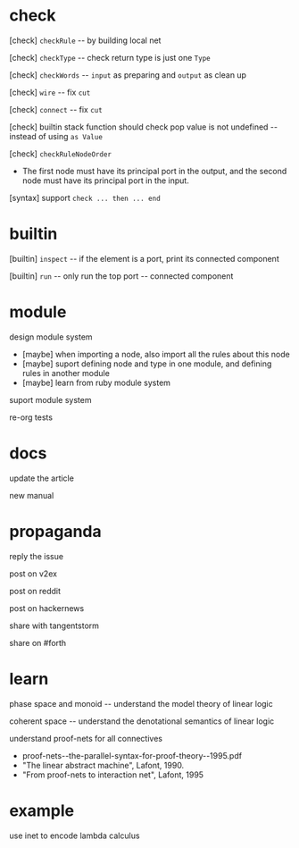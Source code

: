 # check

[check] `checkRule` -- by building local net

[check] `checkType` -- check return type is just one `Type`

[check] `checkWords` -- `input` as preparing and `output` as clean up

[check] `wire` -- fix `cut`

[check] `connect` -- fix `cut`

[check] builtin stack function should check pop value is not undefined -- instead of using `as Value`

[check] `checkRuleNodeOrder`

- The first node must have its principal port in the output,
  and the second node must have its principal port in the input.

[syntax] support `check ... then ... end`

# builtin

[builtin] `inspect` -- if the element is a port, print its connected component

[builtin] `run` -- only run the top port -- connected component

# module

design module system

- [maybe] when importing a node, also import all the rules about this node
- [maybe] suport defining node and type in one module, and defining rules in another module
- [maybe] learn from ruby module system

suport module system

re-org tests

# docs

update the article

new manual

# propaganda

reply the issue

post on v2ex

post on reddit

post on hackernews

share with tangentstorm

share on #forth

# learn

phase space and monoid -- understand the model theory of linear logic

coherent space -- understand the denotational semantics of linear logic

understand proof-nets for all connectives

- proof-nets--the-parallel-syntax-for-proof-theory--1995.pdf
- "The linear abstract machine", Lafont, 1990.
- "From proof-nets to interaction net", Lafont, 1995

# example

use inet to encode lambda calculus
